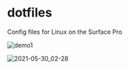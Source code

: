 # dotfiles

Config files for Linux on the Surface Pro

![demo1](https://user-images.githubusercontent.com/46363213/119400025-7472f180-bc8e-11eb-950d-bcf93e7d84d2.png)

![2021-05-30_02-28](https://user-images.githubusercontent.com/46363213/120099182-0d6e9600-c0ef-11eb-9ac0-b312c3dfbeb7.png)
